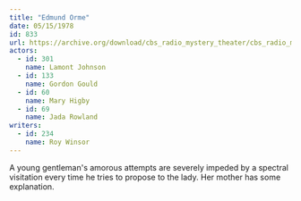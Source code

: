 ```yaml
---
title: "Edmund Orme"
date: 05/15/1978
id: 833
url: https://archive.org/download/cbs_radio_mystery_theater/cbs_radio_mystery_theater-0801-0850.zip/cbs_radio_mystery_theater-0801-0850%2Fcbsrmt_0833_edmund_orme.mp3
actors:  
  - id: 301
    name: Lamont Johnson  
  - id: 133
    name: Gordon Gould  
  - id: 60
    name: Mary Higby  
  - id: 69
    name: Jada Rowland
writers:  
  - id: 234
    name: Roy Winsor
---
```

A young gentleman's amorous attempts are severely impeded by a spectral visitation every time he tries to propose to the lady. Her mother has some explanation.
